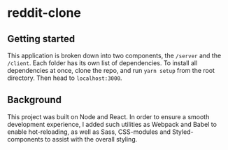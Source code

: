 # reddit-clone

## Getting started

This application is broken down into two components, the `/server` and the `/client`. Each folder has its own list of dependencies. To install all dependencies at once, clone the repo, and run `yarn setup` from the root directory.
Then head to `localhost:3000`.

## Background

This project was built on Node and React. In order to ensure a smooth development experience, I added such utilities as Webpack and Babel to enable hot-reloading, as well as Sass, CSS-modules and Styled-components to assist with the overall styling.
